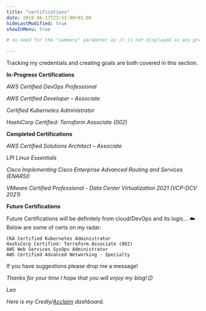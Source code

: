 ```yaml
---
title: "certifications"
date: 2019-06-17T23:53:00+01:00
hideLastModified: true
showInMenu: true

# no need for the "summary" parameter as it is not displayed in any previews

---
```



Tracking my credentials and creating goals are both covered in this section. 

 **In-Progress Certifications**
             
*AWS Certified DevOps Professional*

*AWS Certified Developer – Associate*

*Certified Kubernetes Administrator*

*HashiCorp Certified: Terraform Associate (002)*



**Completed Certifications**


*AWS Certified Solutions Architect – Associate*

*LPI Linux Essentials*

*Cisco Implementing Cisco Enterprise Advanced Routing and Services (ENARSI)* 

*VMware Certified Professional - Data Center Virtualization 2021 (VCP-DCV 2021)*


**Future Certifications**

Future Certifications will be definitely from cloud/DevOps and its logic… ☁️ Below are some of certs on my radar:


    
	
    CKA Certified Kubernetes Administrator
    HashiCorp Certified: Terraform Associate (002)
    AWS Web Services SysOps Administrator    
    AWS Certified Advanced Networking - Specialty
	
	
	
If you have suggestions please drop me a message!

*Thanks for your time I hope that you will enjoy my blog!😊*

*Leo*

*Here is my Credly/[Acclaim](https://www.credly.com/users/leo-simairi.eb11b91d/badges) dashboard.*


 

